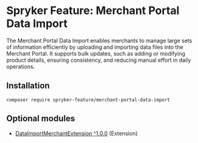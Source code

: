 # Spryker Feature: Merchant Portal Data Import

The Merchant Portal Data Import enables merchants to manage large sets of information efficiently by uploading and importing data files into the Merchant Portal. It supports bulk updates, such as adding or modifying product details, ensuring consistency, and reducing manual effort in daily operations.

## Installation

```
composer require spryker-feature/merchant-portal-data-import
```

## Optional modules
- [DataImportMerchantExtension ^1.0.0](https://github.com/spryker/data-import-merchant-extension) (Extension)
